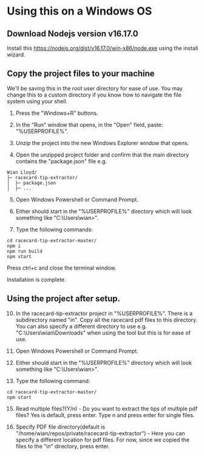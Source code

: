 # Using this on a Windows OS

## Download Nodejs version v16.17.0

Install this https://nodejs.org/dist/v16.17.0/win-x86/node.exe using the install wizard.

## Copy the project files to your machine

We'll be saving this in the root user directory for ease of use. You may change this to a custom directory if you know how to navigate the file system using your shell.

1. Press the "Windows+R" buttons.

2. In the "Run" window that opens, in the "Open" field, paste: "%USERPROFILE%".

3. Unzip the project into the new Windows Explorer window that opens.

4. Open the unzipped project folder and confirm that the main directory contains the "package.json" file e.g.

```
Wian Lloyd/
├─ racecard-tip-extractor/
│  ├─ package.json
│  ├─ ...
```

5. Open Windows Powershell or Command Prompt.

6. Either should start in the "%USERPROFILE%" directory which will look something like "C:\Users\wian>".

7. Type the following commands:

```
cd racecard-tip-extractor-master/
npm i
npm run build
npm start
```

Press ctrl+c and close the terminal window.

Installation is complete.

## Using the project after setup.

10. In the racecard-tip-extractor project in "%USERPROFILE%". There is a subdirectory named "in". Copy all the racecard pdf files to this directory. You can also specify a different directory to use e.g. "C:\Users\wian\Downloads" when using the tool but this is for ease of use.

11. Open Windows Powershell or Command Prompt.

12. Either should start in the "%USERPROFILE%" directory which will look something like "C:\Users\wian>".

13. Type the following command:

```
cd racecard-tip-extractor-master/
npm start
```

15. Read multiple files?(Y/n) - Do you want to extract the tips of multiple pdf files? Yes is default, press enter. Type n and press enter for single files.

16. Specify PDF file directory(default is "/home/wian/repos/private/racecard-tip-extractor") - Here you can specify a different location for pdf files. For now, since we copied the files to the "in" directory, press enter.
